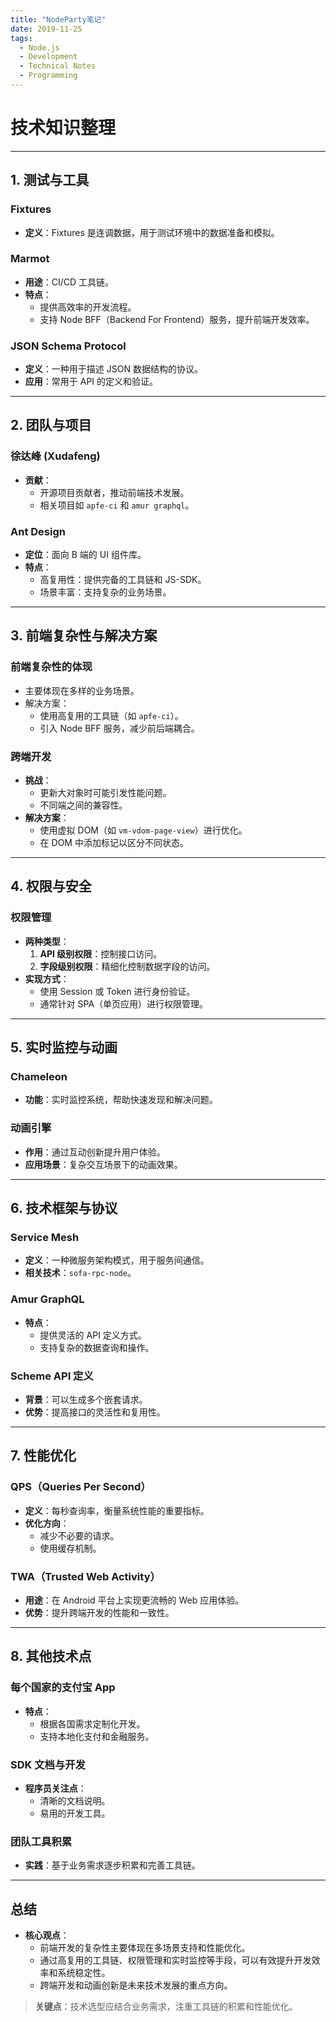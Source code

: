 ```yaml
---
title: "NodeParty笔记"
date: 2019-11-25
tags:
  - Node.js
  - Development
  - Technical Notes
  - Programming
---
```

# 技术知识整理

---

## **1. 测试与工具**

### **Fixtures**
- **定义**：Fixtures 是连调数据，用于测试环境中的数据准备和模拟。

### **Marmot**
- **用途**：CI/CD 工具链。
- **特点**：
  - 提供高效率的开发流程。
  - 支持 Node BFF（Backend For Frontend）服务，提升前端开发效率。

### **JSON Schema Protocol**
- **定义**：一种用于描述 JSON 数据结构的协议。
- **应用**：常用于 API 的定义和验证。

---

## **2. 团队与项目**

### **徐达峰 (Xudafeng)**
- **贡献**：
  - 开源项目贡献者，推动前端技术发展。
  - 相关项目如 `apfe-ci` 和 `amur graphql`。

### **Ant Design**
- **定位**：面向 B 端的 UI 组件库。
- **特点**：
  - 高复用性：提供完备的工具链和 JS-SDK。
  - 场景丰富：支持复杂的业务场景。

---

## **3. 前端复杂性与解决方案**

### **前端复杂性的体现**
- 主要体现在多样的业务场景。
- 解决方案：
  - 使用高复用的工具链（如 `apfe-ci`）。
  - 引入 Node BFF 服务，减少前后端耦合。

### **跨端开发**
- **挑战**：
  - 更新大对象时可能引发性能问题。
  - 不同端之间的兼容性。
- **解决方案**：
  - 使用虚拟 DOM（如 `vm-vdom-page-view`）进行优化。
  - 在 DOM 中添加标记以区分不同状态。

---

## **4. 权限与安全**

### **权限管理**
- **两种类型**：
  1. **API 级别权限**：控制接口访问。
  2. **字段级别权限**：精细化控制数据字段的访问。
- **实现方式**：
  - 使用 Session 或 Token 进行身份验证。
  - 通常针对 SPA（单页应用）进行权限管理。

---

## **5. 实时监控与动画**

### **Chameleon**
- **功能**：实时监控系统，帮助快速发现和解决问题。

### **动画引擎**
- **作用**：通过互动创新提升用户体验。
- **应用场景**：复杂交互场景下的动画效果。

---

## **6. 技术框架与协议**

### **Service Mesh**
- **定义**：一种微服务架构模式，用于服务间通信。
- **相关技术**：`sofa-rpc-node`。

### **Amur GraphQL**
- **特点**：
  - 提供灵活的 API 定义方式。
  - 支持复杂的数据查询和操作。

### **Scheme API 定义**
- **背景**：可以生成多个嵌套请求。
- **优势**：提高接口的灵活性和复用性。

---

## **7. 性能优化**

### **QPS（Queries Per Second）**
- **定义**：每秒查询率，衡量系统性能的重要指标。
- **优化方向**：
  - 减少不必要的请求。
  - 使用缓存机制。

### **TWA（Trusted Web Activity）**
- **用途**：在 Android 平台上实现更流畅的 Web 应用体验。
- **优势**：提升跨端开发的性能和一致性。

---

## **8. 其他技术点**

### **每个国家的支付宝 App**
- **特点**：
  - 根据各国需求定制化开发。
  - 支持本地化支付和金融服务。

### **SDK 文档与开发**
- **程序员关注点**：
  - 清晰的文档说明。
  - 易用的开发工具。

### **团队工具积累**
- **实践**：基于业务需求逐步积累和完善工具链。

---

## **总结**

- **核心观点**：
  - 前端开发的复杂性主要体现在多场景支持和性能优化。
  - 通过高复用的工具链、权限管理和实时监控等手段，可以有效提升开发效率和系统稳定性。
  - 跨端开发和动画创新是未来技术发展的重点方向。

> **关键点**：技术选型应结合业务需求，注重工具链的积累和性能优化。
